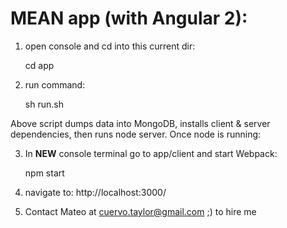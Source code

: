 # MEAN app (with Angular 2):

1) open console and cd into this current dir: 

     cd app

2) run command: 

     sh run.sh

Above script dumps data into MongoDB, installs client & server 
dependencies, then runs node server. Once node is running:

3) In **NEW** console terminal go to app/client and start Webpack:

     npm start

4) navigate to: http://localhost:3000/

5) Contact Mateo at cuervo.taylor@gmail.com ;) to hire me
